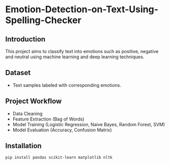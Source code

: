 # Emotion-Detection-on-Text-Using-Spelling-Checker

## Introduction
This project aims to classify text into emotions such as positive, negative and neutral using machine learning and deep learning techniques.

## Dataset
- Text samples labeled with corresponding emotions.

## Project Workflow
- Data Cleaning
- Feature Extraction (Bag of Words)
- Model Training (Logistic Regression, Naive Bayes, Random Forest, SVM)
- Model Evaluation (Accuracy, Confusion Matrix)

## Installation
```bash
pip install pandas scikit-learn matplotlib nltk
